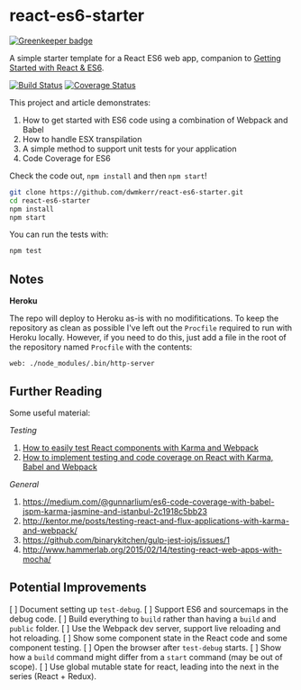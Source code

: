 # react-es6-starter

[![Greenkeeper badge](https://badges.greenkeeper.io/dwmkerr/react-es6-starter.svg)](https://greenkeeper.io/)

A simple starter template for a React ES6 web app, companion to [Getting Started with React & ES6](http://www.dwmkerr.com/getting-started-with-react/).

[![Build Status](https://travis-ci.org/dwmkerr/react-es6-starter.svg?branch=master)](https://travis-ci.org/dwmkerr/react-es6-starter) [![Coverage Status](https://coveralls.io/repos/dwmkerr/react-es6-starter/badge.svg?branch=master&service=github)](https://coveralls.io/github/dwmkerr/react-es6-starter?branch=master)

This project and article demonstrates:

1. How to get started with ES6 code using a combination of Webpack and Babel
2. How to handle ESX transpilation
3. A simple method to support unit tests for your application
4. Code Coverage for ES6

Check the code out, `npm install` and then `npm start`!

```bash
git clone https://github.com/dwmkerr/react-es6-starter.git
cd react-es6-starter
npm install
npm start
```

You can run the tests with:

```bash
npm test
```

## Notes

**Heroku**

The repo will deploy to Heroku as-is with no modifitications.
To keep the repository as clean as possible I've left out the `Procfile`
required to run with Heroku locally. However, if you need to do this, just
add a file in the root of the repository named `Procfile` with the contents:

```
web: ./node_modules/.bin/http-server
```

## Further Reading

Some useful material:

*Testing*
1. [How to easily test React components with Karma and Webpack](http://qiita.com/kimagure/items/f2d8d53504e922fe3c5c)
2. [How to implement testing and code coverage on React with Karma, Babel and Webpack](https://medium.com/@scbarrus/how-to-get-test-coverage-on-react-with-karma-babel-and-webpack-c9273d805063)

*General*
1. https://medium.com/@gunnarlium/es6-code-coverage-with-babel-jspm-karma-jasmine-and-istanbul-2c1918c5bb23
2. http://kentor.me/posts/testing-react-and-flux-applications-with-karma-and-webpack/
3. https://github.com/binarykitchen/gulp-jest-iojs/issues/1
4. http://www.hammerlab.org/2015/02/14/testing-react-web-apps-with-mocha/

## Potential Improvements

[ ] Document setting up `test-debug`.
[ ] Support ES6 and sourcemaps in the debug code.
[ ] Build everything to `build` rather than having a `build` and `public` folder.
[ ] Use the Webpack dev server, support live reloading and hot reloading.
[ ] Show some component state in the React code and some component testing.
[ ] Open the browser after `test-debug` starts.
[ ] Show how a `build` command might differ from a `start` command (may be out of scope).
[ ] Use global mutable state for react, leading into the next in the series (React + Redux).
